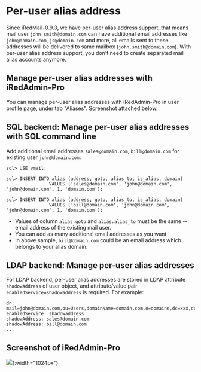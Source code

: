 # Per-user alias address

Since iRedMail-0.9.3, we have per-user alias address support, that means mail
user `john.smith@domain.com` can have additional email addresses like
`john@domain.com`, `js@domain.com` and more, all emails sent to these addresses
will be delivered to same mailbox (`john.smith@domain.com`). With per-user
alias address support, you don't need to create separated mail alias accounts
anymore.

## Manage per-user alias addresses with iRedAdmin-Pro

You can manage per-user alias addresses with iRedAdmin-Pro in user profile
page, under tab "Aliases". Screenshot attached below.

## SQL backend: Manage per-user alias addresses with SQL command line

Add additional email addresses `sales@domain.com`, `bill@domain.com` for
existing user `john@domain.com`:

```
sql> USE vmail;

sql> INSERT INTO alias (address, goto, alias_to, is_alias, domain)
                VALUES ('sales@domain.com', 'john@domain.com', 'john@domain.com', 1, 'domain.com');

sql> INSERT INTO alias (address, goto, alias_to, is_alias, domain)
                VALUES ('bill@domain.com', 'john@domain.com', 'john@domain.com', 1, 'domain.com');
```

* Values of column `alias.goto` and `alias.alias_to` must be the same -- email address of the existing mail user.
* You can add as many additional email addresses as you want.
* In above sample, `bill@domain.com` could be an email address which belongs to your alias domain.


## LDAP backend: Manage per-user alias addresses

For LDAP backend, per-user alias addresses are stored in LDAP attribute
`shadowAddress` of user object, and attribute/value pair
`enabledService=shadowaddress` is required. For example:

```
dn: mail=john@domain.com,ou=Users,domainName=domain.com,o=domains,dc=xxx,dc=xxx
enabledService: shadowaddress
shadowAddress: sales@domain.com
shadowAddress: bill@domain.com
...
```

## Screenshot of iRedAdmin-Pro

![](../images/iredadmin/user_profile_aliases.png){:width="1024px"}
